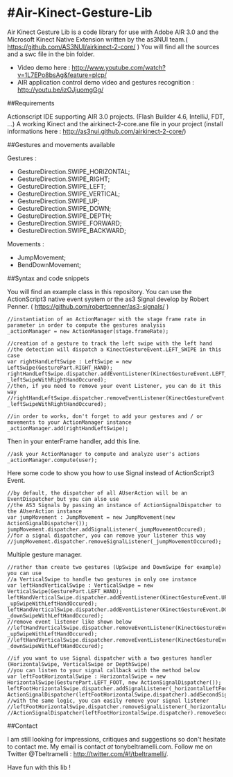 #Air-Kinect-Gesture-Lib
======================

Air Kinect Gesture Lib is a code library for use with Adobe AIR 3.0 and the Microsoft Kinect Native Extension written by the as3NUI team.( <https://github.com/AS3NUI/airkinect-2-core/> )
You will find all the sources and a swc file in the bin folder.

* Video demo here : <http://www.youtube.com/watch?v=1L7EPo8bsAg&feature=plcp/>
* AIR application control demo video and gestures recognition : <http://youtu.be/izOJjuomgGg/>

##Requirements

Actionscript IDE supporting AIR 3.0 projects. (Flash Builder 4.6, IntelliJ, FDT, ...)
A working Kinect and the airkinect-2-core.ane file in your project (install informations here : <http://as3nui.github.com/airkinect-2-core/>)

##Gestures and movements available

Gestures :

 * GestureDirection.SWIPE_HORIZONTAL;
 * GestureDirection.SWIPE_RIGHT;
 * GestureDirection.SWIPE_LEFT;
 * GestureDirection.SWIPE_VERTICAL;
 * GestureDirection.SWIPE_UP;
 * GestureDirection.SWIPE_DOWN;
 * GestureDirection.SWIPE_DEPTH;
 * GestureDirection.SWIPE_FORWARD;
 * GestureDirection.SWIPE_BACKWARD;

Movements :

 * JumpMovement;
 * BendDownMovement;

##Syntax and code snippets

You will find an example class in this repository.
You can use the ActionScript3 native event system or the as3 Signal develop by Robert Penner. ( <https://github.com/robertpenner/as3-signals/> )

<pre><code>//instantiation of an ActionManager with the stage frame rate in parameter in order to compute the gestures analysis
_actionManager = new ActionManager(stage.frameRate);

//creation of a gesture to track the left swipe with the left hand
//the detection will dispatch a KinectGestureEvent.LEFT_SWIPE in this case
var rightHandLeftSwipe : LeftSwipe = new LeftSwipe(GesturePart.RIGHT_HAND);
rightHandLeftSwipe.dispatcher.addEventListener(KinectGestureEvent.LEFT_SWIPE, _leftSwipeWithRightHandOccured);
//then, if you need to remove your event Listener, you can do it this way
//rightHandLeftSwipe.dispatcher.removeEventListener(KinectGestureEvent.LEFT_SWIPE, _leftSwipeWithRightHandOccured);

//in order to works, don't forget to add your gestures and / or movements to your ActionManager instance
_actionManager.add(rightHandLeftSwipe);
</code></pre>

Then in your enterFrame handler, add this line.

<pre><code>//ask your ActionManager to compute and analyze user's actions
_actionManager.compute(user);
</code></pre>

Here some code to show you how to use Signal instead of ActionScript3 Event.

<pre><code>//by default, the dispatcher of all AUserAction will be an EventDispatcher but you can also use
//the AS3 Signals by passing an instance of ActionSignalDispatcher to the AUserAction instance
var jumpMovement : JumpMovement = new JumpMovement(new ActionSignalDispatcher());
jumpMovement.dispatcher.addSignalListener(_jumpMovementOccured);
//for a signal dispatcher, you can remove your listener this way
//jumpMovement.dispatcher.removeSignalListener(_jumpMovementOccured);
</code></pre>

Multiple gesture manager.

<pre><code>//rather than create two gestures (UpSwipe and DownSwipe for example) you can use
//a VerticalSwipe to handle two gestures in only one instance
var leftHandVerticalSwipe : VerticalSwipe = new VerticalSwipe(GesturePart.LEFT_HAND);
leftHandVerticalSwipe.dispatcher.addEventListener(KinectGestureEvent.UP_SWIPE, _upSwipeWithLeftHandOccured);
leftHandVerticalSwipe.dispatcher.addEventListener(KinectGestureEvent.DOWN_SWIPE, _downSwipeWithLeftHandOccured);
//remove event listener like shown below
//leftHandVerticalSwipe.dispatcher.removeEventListener(KinectGestureEvent.UP_SWIPE, _upSwipeWithLeftHandOccured);
//leftHandVerticalSwipe.dispatcher.removeEventListener(KinectGestureEvent.DOWN_SWIPE, _downSwipeWithLeftHandOccured);
        	
//if you want to use Signal dispatcher with a two gestures handler (HorizontalSwipe, VerticalSwipe or DepthSwipe)
//you can listen to your signal callback with the method below
var leftFootHorizontalSwipe : HorizontalSwipe = new HorizontalSwipe(GesturePart.LEFT_FOOT, new ActionSignalDispatcher());
leftFootHorizontalSwipe.dispatcher.addSignalListener(_horizontalLeftFootSwipeDirectionOne);
ActionSignalDispatcher(leftFootHorizontalSwipe.dispatcher).addSecondSignalListener(_horizontalLeftFootSwipeDirectionTwo);
//with the same logic, you can easily remove your signal listener
//leftFootHorizontalSwipe.dispatcher.removeSignalListener(_horizontalLeftFootSwipeDirectionOne);
//ActionSignalDispatcher(leftFootHorizontalSwipe.dispatcher).removeSecondSignalListener(_horizontalLeftFootSwipeDirectionTwo);
</code></pre>

##Contact

I am still looking for impressions, critiques and suggestions so don't hesitate to contact me.
My email is contact _at_ tonybeltramelli.com.
Follow me on Twitter @Tbeltramelli : <http://twitter.com/#!/tbeltramelli/>.

Have fun with this lib !